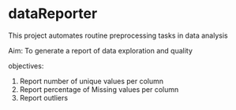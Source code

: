 # dataReporter

This project automates routine preprocessing tasks in data analysis

Aim:
To generate a report of data exploration and quality

objectives:
1) Report number of unique values per column
2) Report percentage of Missing values per column
3) Report outliers
